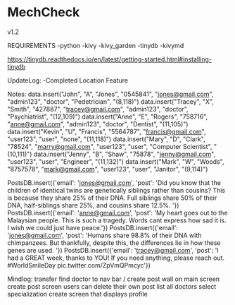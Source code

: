 # MechCheck
v1.2

REQUIREMENTS
-python
-kivy
-kivy_garden
-tinydb
-kivymd

https://tinydb.readthedocs.io/en/latest/getting-started.html#installing-tinydb

UpdateLog:
-Completed Location Feature

Notes:
data.insert("John", "A", "Jones", "0545841", "jones@gmail.com", "admin123", "doctor", "Pedetrician", "(8,118)")
data.insert("Tracey", "X", "Smith", "427887", "tracey@gmail.com", "admin123", "doctor", "Psychiatrist", "(12,109)")
data.insert("Anne", "E", "Rogers", "758716", "anne@gmail.com", "admin123", "doctor", "Dentist", "(11,105)")
data.insert("Kevin", "U", "Francis", "5564787", "francis@gmail.com", "user123", "user", "none", "(11,118)")
data.insert("Mary", "D", "Clark", "78524", "marry@gmail.com", "user123", "user", "Computer Scientist", "(10,111)")
data.insert("Jenny", "B", "Shaw", "75878", "jenny@gmail.com", "user123", "user", "Engineer", "(11,132)")
data.insert("Mark", "W", "Woods", "8757578", "mark@gmail.com", "user123", "user", "Janitor", "(9,114)")


PostsDB.insert({'email': 'jones@gmail.com', 'post': 'Did you know that the children of identical twins are genetically siblings rather than cousins? This is because they share 25% of their DNA. Full siblings share 50% of their DNA, half-siblings share 25%, and cousins share 12.5%. '})
PostsDB.insert({'email': 'anne@gmail.com', 'post': 'My heart goes out to the Malaysian people. This is such a tragedy. Words cant express how sad it is. I wish we could just have peace.'})
PostsDB.insert({'email': 'jones@gmail.com', 'post': 'Humans share 98.8% of their DNA with chimpanzees. But thankfully, despite this, the differences lie in how these genes are used. '})
PostsDB.insert({'email': 'tracey@gmail.com', 'post': 'I had a GREAT week, thanks to YOU! If you need anything, please reach out. #WorldSmileDay pic.twitter.com/ZpVmQPmcyc'})

Mindlog:
transfer find doctor to nav bar
/ create post wall on main screen
create post screen
users can delete their own post 
list all doctors
select specialization
create screen that displays profile